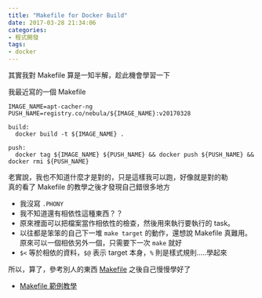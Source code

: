 ```yaml
---
title: "Makefile for Docker Build"
date: 2017-03-28 21:34:06
categories:
- 程式開發
tags:
- docker
---
```


其實我對 Makefile 算是一知半解，趁此機會學習一下    

<!--more-->

我最近寫的一個 Makefile  

```
IMAGE_NAME=apt-cacher-ng
PUSH_NAME=registry.co/nebula/${IMAGE_NAME}:v20170328

build:
  docker build -t ${IMAGE_NAME} .

push:
  docker tag ${IMAGE_NAME} ${PUSH_NAME} && docker push ${PUSH_NAME} && docker rmi ${PUSH_NAME}
```

老實說，我也不知道什麼才是對的，只是這樣我可以跑，好像就是對的勒  
真的看了 Makefile 的教學之後才發現自己錯很多地方  

- 我沒寫 `.PHONY`
- 我不知道還有相依性這種東西？？
- 原來裡面可以把檔案當作相依性的檢查，然後用來執行要執行的 task。
- 以往都是笨笨的自己下一堆 `make target` 的動作，還想說 Makefile 真難用。原來可以一個相依另外一個，只需要下一次 `make` 就好
- `$<` 等於相依的資料，`$@` 表示 target 本身，`%` 則是樣式規則.....學起來

所以，算了，參考別人的東西 [Makefile](https://github.com/mvanholsteijn/docker-makefile) 之後自己慢慢學好了  

- [Makefile 範例教學](https://maxubuntu.blogspot.tw/2010/02/makefile.html)



